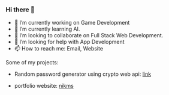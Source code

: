 ### Hi there 👋

<!--
**ni-ms/ni-ms** is a ✨ _special_ ✨ repository because its `README.md` (this file) appears on your GitHub profile.

Here are some ideas to get you started:
-->

- 🔭 I’m currently working on Game Development
- 🌱 I’m currently learning AI.
- 👯 I’m looking to collaborate on Full Stack Web Development.
- 🤔 I’m looking for help with App Development
- 📫 How to reach me: Email, Website

Some of my projects:
- Random password generator using crypto web api: [link]( https://ni-ms.github.io/pwdgen/)

- portfolio website: [nikms]( www.nikms.com)

